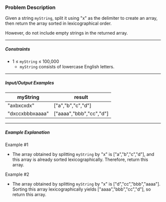 ### Problem Description

<p>Given a string <code>myString</code>, split it using "x" as the delimiter to create an array, then return the array sorted in lexicographical order.</p>

<p>However, do not include empty strings in the returned array.</p>

<hr>

<h5>Constraints</h5>

<ul>
<li>1 ≤ <code>myString</code> ≤ 100,000
<ul>
<li><code>myString</code> consists of lowercase English letters.</li>
</ul></li>
</ul>

<hr>

<h5>Input/Output Examples</h5>
<table class="table">
        <thead><tr>
<th>myString</th>
<th>result</th>
</tr>
</thead>
        <tbody><tr>
<td>"axbxcxdx"</td>
<td>["a","b","c","d"]</td>
</tr>
<tr>
<td>"dxccxbbbxaaaa"</td>
<td>["aaaa","bbb","cc","d"]</td>
</tr>
</tbody>
      </table>
<hr>

<h5>Example Explanation</h5>

<p>Example #1</p>

<ul>
<li>The array obtained by splitting <code>myString</code> by "x" is ["a","b","c","d"], and this array is already sorted lexicographically. Therefore, return this array.</li>
</ul>

<p>Example #2</p>

<ul>
<li>The array obtained by splitting <code>myString</code> by "x" is ["d","cc","bbb","aaaa"]. Sorting this array lexicographically yields ["aaaa","bbb","cc","d"], so return this array.</li>
</ul>
